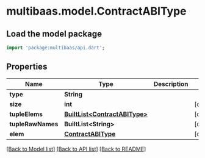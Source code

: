 # multibaas.model.ContractABIType

## Load the model package
```dart
import 'package:multibaas/api.dart';
```

## Properties
Name | Type | Description | Notes
------------ | ------------- | ------------- | -------------
**type** | **String** |  | 
**size** | **int** |  | [optional] 
**tupleElems** | [**BuiltList&lt;ContractABIType&gt;**](ContractABIType.md) |  | [optional] 
**tupleRawNames** | **BuiltList&lt;String&gt;** |  | [optional] 
**elem** | [**ContractABIType**](ContractABIType.md) |  | [optional] 

[[Back to Model list]](../README.md#documentation-for-models) [[Back to API list]](../README.md#documentation-for-api-endpoints) [[Back to README]](../README.md)


